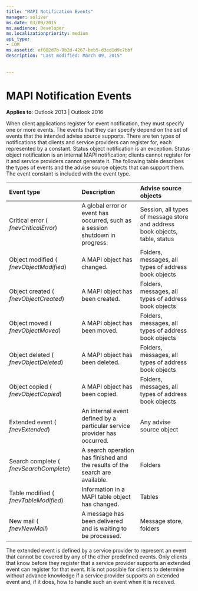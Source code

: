 ```yaml
---
title: "MAPI Notification Events"
manager: soliver
ms.date: 03/09/2015
ms.audience: Developer
ms.localizationpriority: medium
api_type:
- COM
ms.assetid: ef082d7b-9b2d-4267-beb5-d3ed1d9c7bbf
description: "Last modified: March 09, 2015"
 
 
---
```


# MAPI Notification Events

  
  
**Applies to**: Outlook 2013 | Outlook 2016 
  
When client applications register for event notification, they must specify one or more events. The events that they can specify depend on the set of events that the intended advise source supports. There are ten types of notifications that clients and service providers can register for, each represented by a constant. Status object notification is an exception. Status object notification is an internal MAPI notification; clients cannot register for it and service providers cannot generate it. The following table describes the types of events and the advise source objects that can support them. The event constant is included with the event type.
  
|**Event type**|**Description**|**Advise source objects**|
|:-----|:-----|:-----|
|Critical error ( _fnevCriticalError_)  <br/> |A global error or event has occurred, such as a session shutdown in progress. |Session, all types of message store and address book objects, table, status  <br/> |
|Object modified ( _fnevObjectModified_)  <br/> |A MAPI object has changed. |Folders, messages, all types of address book objects  <br/> |
|Object created ( _fnevObjectCreated_)  <br/> |A MAPI object has been created. |Folders, messages, all types of address book objects  <br/> |
|Object moved ( _fnevObjectMoved_)  <br/> |A MAPI object has been moved. |Folders, messages, all types of address book objects  <br/> |
|Object deleted ( _fnevObjectDeleted_)  <br/> |A MAPI object has been deleted. |Folders, messages, all types of address book objects  <br/> |
|Object copied ( _fnevObjectCopied_)  <br/> |A MAPI object has been copied. |Folders, messages, all types of address book objects  <br/> |
|Extended event ( _fnevExtended_)  <br/> |An internal event defined by a particular service provider has occurred. |Any advise source object  <br/> |
|Search complete ( _fnevSearchComplete_)  <br/> |A search operation has finished and the results of the search are available. |Folders  <br/> |
|Table modified ( _fnevTableModified_)  <br/> |Information in a MAPI table object has changed. |Tables  <br/> |
|New mail ( _fnevNewMail_)  <br/> |A message has been delivered and is waiting to be processed. |Message store, folders  <br/> |
   
The extended event is defined by a service provider to represent an event that cannot be covered by any of the other predefined events. Only clients that know before they register that a service provider supports an extended event can register for that event. It is not possible for clients to determine without advance knowledge if a service provider supports an extended event and, if it does, how to handle such an event when it is received.
  

